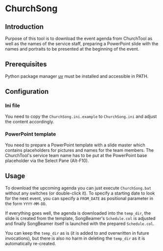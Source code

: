 # ChurchSong

## Introduction

Purpose of this tool is to download the event agenda from ChurchTool as well as the
names of the service staff, preparing a PowerPoint slide with the names
and portraits to be presented at the beginning of the event.

## Prerequisites

Python package manager [uv](https://docs.astral.sh/uv/) must be installed and
accessible in PATH.

## Configuration

### Ini file

You need to copy the `ChurchSong.ini.example` to `ChurchSong.ini` and adjust the
content accordingly.

### PowerPoint template

You need to prepare a PowerPoint template with a slide master which contains
placeholders for pictures and names for the team members. The ChurchTool's service
team name has to be put at the PowerPoint base placeholder via the Select Pane
(Alt-F10).

## Usage

To download the upcoming agenda you can just execute `ChurchSong.bat` without any
switches (or double-click it). To specify a starting date to look for the next event,
you can specify a `FROM_DATE` as positional parameter in the form `YYYY-MM-DD`.

If everything goes well, the agenda is downloaded into the `temp_dir`, the slide is
created from the template, SongBeamer's `Schedule.col` is adjusted and finally
SongBeamer itself is launched with the prepared `Schedule.col`.

You can keep the `temp_dir` as is (it is added to and overwritten in future
invocations), but there is also no harm in deleting the `temp_dir` as it is
automatically re-created.
